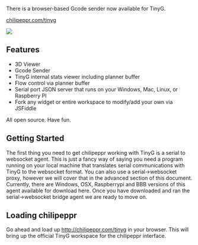 There is a browser-based Gcode sender now available for TinyG.

[chilipeppr.com/tinyg](http://chilipeppr.com/tinyg)

![](http://www.chilipeppr.com/img/screenshot-tinyg.png)

## Features
* 3D Viewer
* Gcode Sender
* TinyG internal stats viewer including planner buffer
* Flow control via planner buffer
* Serial port JSON server that runs on your Windows, Mac, Linux, or Raspberry PI
* Fork any widget or entire workspace to modify/add your own via JSFiddle

All open source. Have fun.

## Getting Started
The first thing you need to get chilipeppr working with TinyG is a serial to websocket agent.  This is just a fancy way of saying you need a program running on your local machine that translates serial communications with TinyG to the websocket format.  You can also use a serial->websocket proxy, however we will cover that in the advanced section of this document.  Currently, there are Windows, OSX, Raspberrypi and BBB versions of this agent available for download here.  Once you have downloaded and ran the serial->websocket bridge agent we are ready to move on.

## Loading chilipeppr
Go ahead and load up http://chilipeppr.com/tinyg in your browser.  This will bring up the official TinyG workspace for the chilipeppr interface.